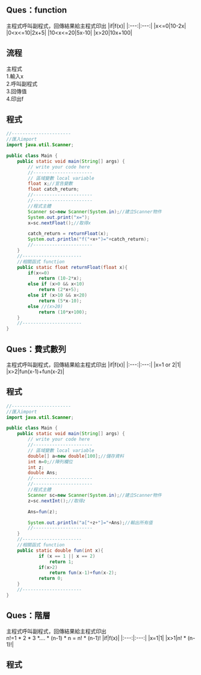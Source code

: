 Ques：function  
----
主程式呼叫副程式，回傳結果給主程式印出
|if|f(x)|
|:---:|:---:|
|x<=0|10-2x|
|0<x<=10|2x+5|
|10<x<=20|5x-10|
|x>20|10x+100|

流程  
----
主程式  
 1.輸入x  
 2.呼叫副程式  
 3.回傳值  
 4.印出f  

程式
----
```java
//----------------------
//匯入import
import java.util.Scanner;

public class Main {
    public static void main(String[] args) {
        // write your code here
        //----------------------
        // 區域變數 local variable
        float x;//宣告變數
        float catch_return;
        //----------------------
        //----------------------
        //程式主體
        Scanner sc=new Scanner(System.in);//建立Scanner物件
        System.out.print("x=");
        x=sc.nextFloat();//取得x

        catch_return = returnFloat(x);
        System.out.println("f("+x+")="+catch_return);
        //----------------------
    }
    //----------------------
    //相關函式 function
    public static float returnFloat(float x){
        if(x<=0)
            return (10-2*x);
        else if (x>0 && x<10)
            return (2*x+5);
        else if (x>10 && x<20)
            return (5*x-10);
        else //(x>20)
            return (10*x+100);
    }
    //----------------------
}
```  
Ques：費式數列  
----
主程式呼叫副程式，回傳結果給主程式印出
|if|f(x)|
|:---:|:---:|
|x=1 or 2|1|
|x>2|fun(x-1)+fun(x-2)|

程式
----
```java
//----------------------
//匯入import
import java.util.Scanner;

public class Main {
    public static void main(String[] args) {
        // write your code here
        //----------------------
        // 區域變數 local variable
        double[] a=new double[100];//儲存資料
        int n=0;//陣列欄位
        int z;
        double Ans;
        //----------------------
        //----------------------
        //程式主體
        Scanner sc=new Scanner(System.in);//建立Scanner物件
        z=sc.nextInt();//取得z

        Ans=fun(z);

        System.out.println("a["+z+"]="+Ans);//輸出所有值
        //----------------------
    }
    //----------------------
    //相關函式 function
    public static double fun(int x){
            if (x == 1 || x == 2)
                return 1;
            if(x>2)
                return fun(x-1)+fun(x-2);
            return 0;
    }
    //----------------------
}
```  
Ques：階層  
----
主程式呼叫副程式，回傳結果給主程式印出  
n!=1 * 2 * 3 *.... * (n-1) * n = n! * (n-1)!
|if|f(x)|
|:---:|:---:|
|x=1|1|
|x>1|n! * (n-1)!|

程式
----
```java

```  
